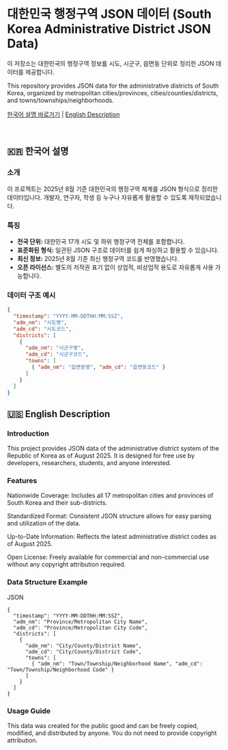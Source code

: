 # 대한민국 행정구역 JSON 데이터 (South Korea Administrative District JSON Data)

이 저장소는 대한민국의 행정구역 정보를 시도, 시군구, 읍면동 단위로 정리한 JSON 데이터를 제공합니다.

This repository provides JSON data for the administrative districts of South Korea, organized by metropolitan cities/provinces, cities/counties/districts, and towns/townships/neighborhoods.

[한국어 설명 바로가기](#-한국어-설명) | [English Description](#-English-Description)

<br>


## 🇰🇷 한국어 설명

### 소개

이 프로젝트는 2025년 8월 기준 대한민국의 행정구역 체계를 JSON 형식으로 정리한 데이터입니다. 개발자, 연구자, 학생 등 누구나 자유롭게 활용할 수 있도록 제작되었습니다.

### 특징

- **전국 단위:** 대한민국 17개 시도 및 하위 행정구역 전체를 포함합니다.
- **표준화된 형식:** 일관된 JSON 구조로 데이터를 쉽게 파싱하고 활용할 수 있습니다.
- **최신 정보:** 2025년 8월 기준 최신 행정구역 코드를 반영했습니다.
- **오픈 라이선스:** 별도의 저작권 표기 없이 상업적, 비상업적 용도로 자유롭게 사용 가능합니다.

### 데이터 구조 예시

```json
{
  "timestamp": "YYYY-MM-DDTHH:MM:SSZ",
  "adm_nm": "시도명",
  "adm_cd": "시도코드",
  "districts": [
    {
      "adm_nm": "시군구명",
      "adm_cd": "시군구코드",
      "towns": [
        { "adm_nm": "읍면동명", "adm_cd": "읍면동코드" }
      ]
    }
  ]
}
```

## 🇺🇸 English Description
### Introduction
This project provides JSON data of the administrative district system of the Republic of Korea as of August 2025. It is designed for free use by developers, researchers, students, and anyone interested.

### Features
Nationwide Coverage: Includes all 17 metropolitan cities and provinces of South Korea and their sub-districts.

Standardized Format: Consistent JSON structure allows for easy parsing and utilization of the data.

Up-to-Date Information: Reflects the latest administrative district codes as of August 2025.

Open License: Freely available for commercial and non-commercial use without any copyright attribution required.

### Data Structure Example
JSON
```
{
  "timestamp": "YYYY-MM-DDTHH:MM:SSZ",
  "adm_nm": "Province/Metropolitan City Name",
  "adm_cd": "Province/Metropolitan City Code",
  "districts": [
    {
      "adm_nm": "City/County/District Name",
      "adm_cd": "City/County/District Code",
      "towns": [
        { "adm_nm": "Town/Township/Neighborhood Name", "adm_cd": "Town/Township/Neighborhood Code" }
      ]
    }
  ]
}
```
### Usage Guide
This data was created for the public good and can be freely copied, modified, and distributed by anyone. You do not need to provide copyright attribution.
